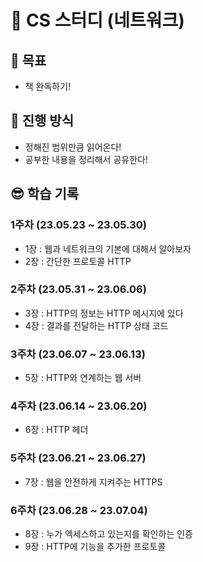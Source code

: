 # 📗 CS 스터디 (네트워크)
## 🎯 목표
 - 책 완독하기!

## 🙋 진행 방식
 - 정해진 범위만큼 읽어온다!
 - 공부한 내용을 정리해서 공유한다!

## 😎 학습 기록
### 1주차 (23.05.23 ~ 23.05.30)
- 1장 : 웹과 네트워크의 기본에 대해서 알아보자
- 2장 : 간단한 프로토콜 HTTP

### 2주차 (23.05.31 ~ 23.06.06)
- 3장 : HTTP의 정보는 HTTP 메시지에 있다
- 4장 : 결과를 전달하는 HTTP 상태 코드

### 3주차 (23.06.07 ~ 23.06.13)
- 5장 : HTTP와 연계하는 웹 서버

### 4주차 (23.06.14 ~ 23.06.20)
- 6장 : HTTP 헤더

### 5주차 (23.06.21 ~ 23.06.27)
- 7장 : 웹을 안전하게 지켜주는 HTTPS

### 6주차 (23.06.28 ~ 23.07.04)
- 8장 : 누가 엑세스하고 있는지를 확인하는 인증
- 9장 : HTTP에 기능을 추가한 프로토콜
